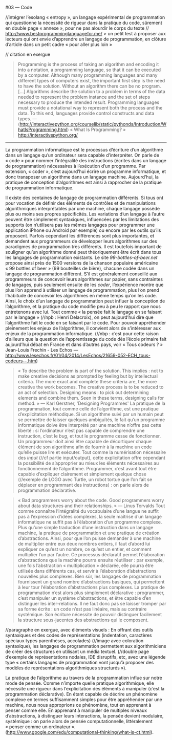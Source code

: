 #03 — Code

//intégrer l’esolang « entropy », un langage expérimental de programmation qui questionne la nécessité de rigueur dans la pratique du code, sûrement en double page « annexe », pour ne pas alourdir le corps du texte
// http://www.bestprogramminglanguagefor.me/ > un petit test à proposer aux lecteurs qui ont envie d’apprendre un langage de programmation, en clôture d’article dans un petit cadre « pour aller plus loin »

// citation en exergue
> Programming is the process of taking an algorithm and encoding it into a notation, a programming language, so that it can be executed by a computer. Although many programming languages and many different types of computers exist, the important first step is the need to have the solution. Without an algorithm there can be no program. [...]
> Algorithms describe the solution to a problem in terms of the data needed to represent the problem instance and the set of steps necessary to produce the intended result. Programming languages must provide a notational way to represent both the process and the data. To this end, languages provide control constructs and data types. — (http://interactivepython.org/courselib/static/pythonds/Introduction/WhatIsProgramming.html) « What Is Programming? » http://interactivepython.org/

--------------

La programmation informatique est le processus d’écriture d’un algorithme dans un langage qu’un ordinateur sera capable d’interpréter. On parle de « code » pour nommer l’intégralité des instructions (écrites dans un langage de programmation) nécessaires à l’exécution d’un programme. Par extension, « coder », c’est aujourd’hui écrire un programme informatique, et donc transposer un algorithme dans un langage machine. Aujourd’hui, la pratique de conception d’algorithmes est ainsi à rapprocher de la pratique de programmation informatique. 

Il existe des centaines de langage de programmation différents. Si tous ont pour vocation de définir des éléments de contrôles et de manipulations algorithmiques interprétables par une machine, chaque langage possède plus ou moins ses propres spécificités. Les variations d’un langage à l’autre peuvent être simplement syntaxiques, influencées par les limitations des supports (on n’utilisera pas les mêmes langages pour programmer une application iPhone ou Android par exemple) ou encore par les outils qu’ils proposent. Parfois cependant les différences sont plus importantes, et demandent aux programmeurs de développer leurs algorithmes sur des paradigmes de programmation très différents.
Il est toutefois important de souligner qu’un algorithme donné peut théoriquement être écrit dans tous les langages de programmation existants. Le site *99-bottles-of-beer.net* propose ainsi près de 1500 versions de la chanson populaire américaine « 99 bottles of beer » (99 bouteilles de bière), chacune codée dans un langage de programmation différent.
S’il est généralement conseillé aux programmeurs de concevoir leurs algorithmes sur papier, sans contraintes de langages, puis seulement ensuite de les *coder*, l’expérience montre que plus l’on apprend à utiliser un langage de programmation, plus l’on prend l’habitude de concevoir les algorithmes en même temps qu’on les code. Ainsi, le choix d’un langage de programmation peut influer la conception de l’algorithme, et la pratique du code modifie peu à peu le rapport que nous entretenons avec lui.
Tout comme « la pensée fait le langage en se faisant par le langage » (//npb : Henri Delacroix), on peut aujourd’hui dire que l’algorithme fait le code en se faisant par le code. Pour pouvoir appréhender pleinement les enjeux de l’algorithme, il convient alors de s’intéresser aux enjeux de la programmation informatique. (//nbp : c’est pour cette raison d’ailleurs que la question de l’apprentissage du code dès l’école primaire fait aujourd’hui débat en France et dans d’autres pays, voir « Tous codeurs ? » Jean-Louis Frechin - Les Echos — http://www.lesechos.fr/01/04/2014/LesEchos/21659-052-ECH_tous-codeurs--.htm)

> « To describe the problem is part of the solution. This implies : not to make creative decisions as prompted by feeling but by intellectual criteria. The more exact and complete these criteria are, the more creative the work becomes. The creative process is to be reduced to an act of selection. Designing means : to pick out determining elements and combine them. Seen in these terms, designing calls for method. » — Karl Gerstner, 'Designing Programmes'
La pratique de la programmation, tout comme celle de l’algorithme, est une pratique d’explicitation méthodique. Si un algorithme suivi par un humain peut se permettre de laisser quelques ambiguïtés, le fait qu’un programme informatique doive être interprété par une machine n’offre pas cette liberté : si l’ordinateur n’est pas capable de comprendre une instruction, c’est le *bug*, et tout le programme cesse de fonctionner. Un programmeur doit ainsi être capable de décortiquer chaque élément de son algorithme afin de fournir à la machine un code qu’elle puisse lire et exécuter.
Tout comme la numérisation nécessaire des *input* (//cf partie input/output), cette explicitation offre cependant la possibilité de s’approprier au mieux les éléments nécessaires au fonctionnement de l’algorithme. Programmer, c’est avant tout être capable d’expliquer clairement et simplement quelque chose (//exemple de LOGO avec Turtle, un robot tortue que l’on fait se déplacer en programmant des instructions) : on parle alors de programmation déclarative.

> « Bad programmers worry about the code. Good programmers worry about data structures and their relationships. » — Linus Torvalds
Tout comme connaître l’intégralité du vocabulaire d’une langue ne suffit pas à l’expression d’idées complexes, la seule maîtrise d’un langage informatique ne suffit pas à l’élaboration d’un programme complexe. Plus qu’une simple traduction d’une instruction dans un langage machine, la pratique de programmation et une pratique de création d’abstractions.
Ainsi, pour que l’on puisse demander à une machine de multiplier entre eux deux nombres entiers, il faut d’abord lui expliquer ce qu’est un nombre, ce qu’est un entier, et comment multiplier l’un par l’autre. Ce processus déclaratif permet l’élaboration d’abstractions que la machine pourra ensuite réutiliser : par exemple, une fois l’abstraction « multiplication » déclarée, elle pourra être utilisée dans différents cas, et servir à l’élaboration d’abstractions nouvelles plus complexes.
Bien sûr, les langages de programmation fournissent un grand nombre d’abstractions basiques, qui permettent à leur tour l’élaboration d’abstractions plus complexes. La pratique de programmation n’est alors plus simplement déclarative : programmer, c’est manipuler un système d’abstractions, et être capable d’en distinguer les inter-relations. Il ne faut donc pas se laisser tromper par sa forme écrite : un code n’est pas linéaire, mais au contraire systémique. Son écriture nécessite de pouvoir distinguer facilement la structure sous-jacentes des abstractions qui le composent.

//paragraphe en exergue, avec éléments visuels : En offrant des outils syntaxiques et des codes de représentations (indentation, caractères spéciaux types parenthèses, accolades) (//image avec coloration syntaxique), les langages de programmation permettent aux algorithmiciens de créer des structures en utilisant un média textuel. (//double page d’exemple de représentations nodales, IDE disruptifs, etc, avec une légende type « certains langages de programmation vont jusqu’à proposer des modèles de représentations algorithmiques structurés »).

La pratique de l’algorithme au travers de la programmation influe sur notre mode de pensée. Comme n’importe quelle pratique algorithmique, elle nécessite une rigueur dans l’explicitation des éléments à manipuler (c’est la programmation déclarative). En étant capable de décrire un phénomène complexe en termes suffisamment simples pour être appréhender par une machine, nous nous approprions ce phénomène, tout en apprenant à penser comme elle. En apprenant à manipuler de multiples niveaux d’abstractions, à distinguer leurs interactions, la pensée devient modulaire, systémique : on parle alors de pensée computationnelle, littéralement « penser comme un ordinateur ». (http://www.google.com/edu/computational-thinking/what-is-ct.html).


